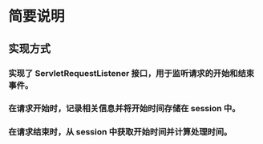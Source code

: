 # 简要说明
## 实现方式
### 实现了 ServletRequestListener 接口，用于监听请求的开始和结束事件。
### 在请求开始时，记录相关信息并将开始时间存储在 session 中。
### 在请求结束时，从 session 中获取开始时间并计算处理时间。
